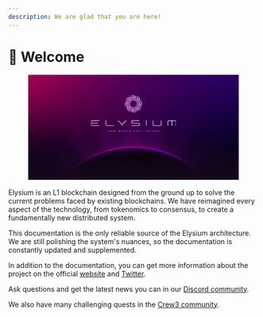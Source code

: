```yaml
---
description: We are glad that you are here!
---
```


# 💜 Welcome



<figure><img src=".gitbook/assets/Elysium Cover.webp" alt=""><figcaption></figcaption></figure>

Elysium is an L1 blockchain designed from the ground up to solve the current problems faced by existing blockchains. We have reimagined every aspect of the technology, from tokenomics to consensus, to create a fundamentally new distributed system.

This documentation is the only reliable source of the Elysium architecture. We are still polishing the system's nuances, so the documentation is constantly updated and supplemented.

In addition to the documentation, you can get more information about the project on the official [website](https://elysium-chain.com/) and [Twitter](https://twitter.com/elysium\_chain).

Ask questions and get the latest news you can in our [Discord community](https://discord.gg/elysiumchain).

We also have many challenging quests in the [Crew3 community](https://elysium.crew3.xyz/questboard).
